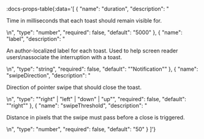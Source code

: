 <!-- This file was automatic generated. Do not edit it manually -->

:docs-props-table{:data='[
  {
    "name": "duration",
    "description": "<p>Time in milliseconds that each toast should remain visible for.</p>\n",
    "type": "number",
    "required": false,
    "default": "5000"
  },
  {
    "name": "label",
    "description": "<p>An author-localized label for each toast. Used to help screen reader users\nassociate the interruption with a toast.</p>\n",
    "type": "string",
    "required": false,
    "default": "\"Notification\""
  },
  {
    "name": "swipeDirection",
    "description": "<p>Direction of pointer swipe that should close the toast.</p>\n",
    "type": "\"right\" | \"left\" | \"down\" | \"up\"",
    "required": false,
    "default": "\"right\""
  },
  {
    "name": "swipeThreshold",
    "description": "<p>Distance in pixels that the swipe must pass before a close is triggered.</p>\n",
    "type": "number",
    "required": false,
    "default": "50"
  }
]'} 
